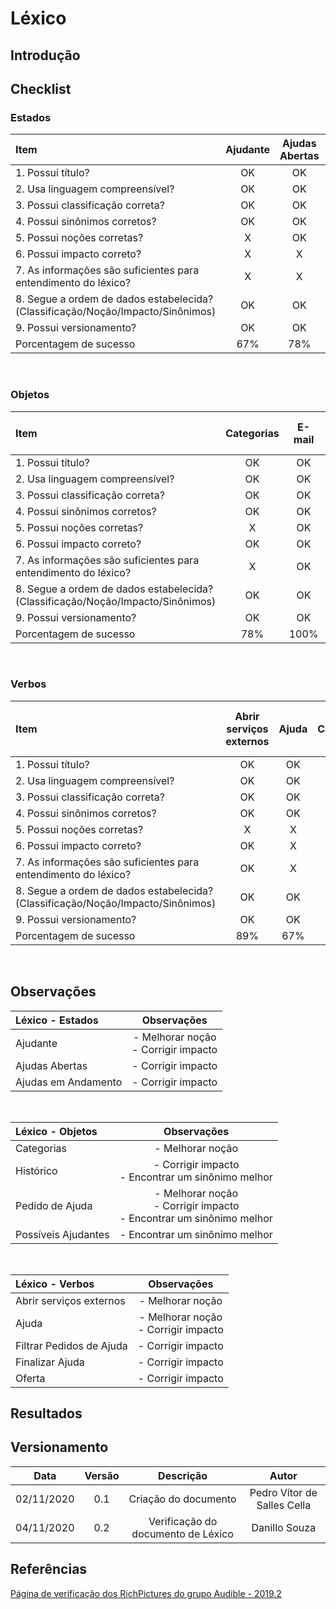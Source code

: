# Léxico

## Introdução

## Checklist

### Estados

|Item|Ajudante|Ajudas Abertas|Ajudas em Andamento|Ajudas finalizadas|
|:-|:-:|:-:|:-:|:-:|
|1. Possui título?|OK|OK|OK|OK|
|2. Usa linguagem compreensível?|OK|OK|OK|OK|
|3. Possui classificação correta?|OK|OK|OK|OK|
|4. Possui sinônimos corretos?|OK|OK|OK|OK|
|5. Possui noções corretas?|X|OK|OK|OK|
|6. Possui impacto correto?|X|X|X|OK|
|7. As informações são suficientes para entendimento do léxico?|X|X|X|OK|
|8. Segue a ordem de dados estabelecida?(Classificação/Noção/Impacto/Sinônimos)|OK|OK|OK|OK|
|9. Possui versionamento?|OK|OK|OK|OK|
|Porcentagem de sucesso|67%|78%|78%|100%|

<br>

### Objetos

|Item|Categorias|E-mail|Histórico|Mapa|Pedido de Ajuda|Possíveis Ajudantes|
|:-|:-:|:-:|:-:|:-:|:-:|:-:|
|1. Possui título?|OK|OK|OK|OK|OK|OK|
|2. Usa linguagem compreensível?|OK|OK|OK|OK|OK|OK|
|3. Possui classificação correta?|OK|OK|OK|OK|OK|OK|
|4. Possui sinônimos corretos?|OK|OK|X|OK|X|X|
|5. Possui noções corretas?|X|OK|OK|OK|X|OK|
|6. Possui impacto correto?|OK|OK|X|OK|X|OK|
|7. As informações são suficientes para entendimento do léxico?|X|OK|OK|OK|X|OK|
|8. Segue a ordem de dados estabelecida?<br>(Classificação/Noção/Impacto/Sinônimos)|OK|OK|OK|OK|OK|OK|
|9. Possui versionamento?|OK|OK|OK|OK|OK|OK|
|Porcentagem de sucesso|78%|100%|78%|100%|56%|89%|

<br>

### Verbos

|Item|Abrir serviços externos|Ajuda|Cadastrar|Editar Perfil|Filtrar Pedidos de Ajuda|Finalizar Ajuda|Login|Oferta|Sair|
|:-|:-:|:-:|:-:|:-:|:-:|:-:|:-:|:-:|:-:|
|1. Possui título?|OK|OK|OK|OK|OK|OK|OK|OK|V|
|2. Usa linguagem compreensível?|OK|OK|OK|OK|OK|OK|OK|OK|OK|
|3. Possui classificação correta?|OK|OK|OK|OK|OK|OK|OK|OK|OK|
|4. Possui sinônimos corretos?|OK|OK|OK|OK|OK|OK|OK|OK|OK|
|5. Possui noções corretas?|X|X|OK|OK|OK|OK|OK|OK|OK|
|6. Possui impacto correto?|OK|X|OK|OK|X|X|OK|X|OK|
|7. As informações são suficientes para entendimento do léxico?|OK|X|OK|OK|X|X|OK|X|OK|
|8. Segue a ordem de dados estabelecida?<br>(Classificação/Noção/Impacto/Sinônimos)|OK|OK|OK|OK|OK|OK|OK|OK|OK|
|9. Possui versionamento?|OK|OK|OK|OK|OK|OK|OK|OK|OK|
|Porcentagem de sucesso|89%|67%|100%|100%|78%|78%|100%|78%|100%|

<br>

## Observações

|Léxico - Estados|Observações|
|:-|:-:|
|Ajudante|- Melhorar noção<br>- Corrigir impacto|
|Ajudas Abertas|- Corrigir impacto|
|Ajudas em Andamento|- Corrigir impacto|

<br>

|Léxico - Objetos|Observações|
|:-|:-:|
|Categorias|- Melhorar noção|
|Histórico|- Corrigir impacto<br>- Encontrar um sinônimo melhor|
|Pedido de Ajuda|- Melhorar noção<br>- Corrigir impacto<br>- Encontrar um sinônimo melhor|
|Possíveis Ajudantes|- Encontrar um sinônimo melhor|

<br>

|Léxico - Verbos|Observações|
|:-|:-:|
|Abrir serviços externos|- Melhorar noção|
|Ajuda|- Melhorar noção<br>- Corrigir impacto|
|Filtrar Pedidos de Ajuda|- Corrigir impacto|
|Finalizar Ajuda|- Corrigir impacto|
|Oferta|- Corrigir impacto|

## Resultados

## Versionamento

|Data|Versão|Descrição|Autor|
|:-:|:-:|:-:|:-:|
|02/11/2020|0.1|Criação do documento|Pedro Vítor de Salles Cella|
|04/11/2020|0.2|Verificação do documento de Léxico|Danillo Souza|

## Referências

[Página de verificação dos RichPictures do grupo Audible - 2019.2](https://requisitos-de-software.github.io/2019.2-Audible/verificacao_lexicos/)